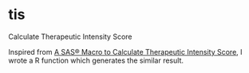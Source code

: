 # tis
Calculate Therapeutic Intensity Score

 Inspired from [A SAS® Macro to Calculate Therapeutic Intensity Score](https://www.lexjansen.com/wuss/2024/183_FINAL_paper_pdf.pdf), I wrote a R function which generates the similar result. 
